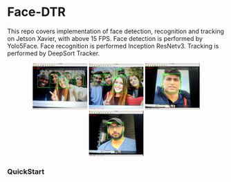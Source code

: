 # Face-DTR
This repo covers implementation of face detection, recognition and tracking  on Jetson Xavier, with above 15 FPS. 
Face detection is performed by Yolo5Face.
Face recognition is performed Inception ResNetv3.
Tracking is performed by DeepSort Tracker.
<p align='center'>
<img src="images/res2.png" width="25%"></img>
<img src="images/res3.png" width="25%"></img>
<img src="images/res4.png" width="25%"></img>
<img src="images/res5.png" width="25%"></img> 
</p>
<h3>QuickStart</h3>
